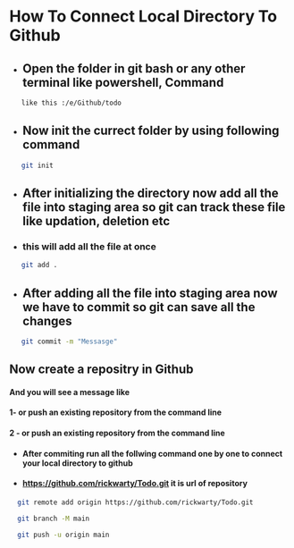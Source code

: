 
# How To Connect Local Directory To Github
- ## Open the folder in git bash or any other terminal like powershell, Command
```bash
   like this :/e/Github/todo
```

- ## Now init the currect folder by using following command
```bash
   git init
```

- ## After initializing the directory now add all the file into staging area so git can track these file like updation, deletion etc
- ### this will add all the file at once

```bash
   git add .

```
- ## After adding all the file into staging area now we have to commit so git can save all the changes
```bash
   git commit -m "Messasge"

```

## Now create a repositry in Github 
#### And you will see a message like  
#### 1- or push an existing repository from the command line
#### 2 - or push an existing repository from the command line

- #### After commiting run all the follwing command one by one to connect your local directory to github
- #### https://github.com/rickwarty/Todo.git it is url of repository



 ```bash
   git remote add origin https://github.com/rickwarty/Todo.git
```

	

 ```bash
   git branch -M main
```

 ```bash
   git push -u origin main
```